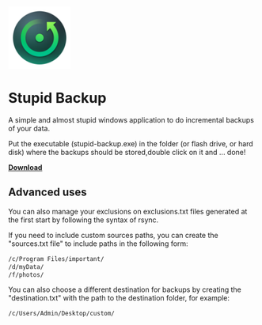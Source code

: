 
<img src="resource/icon.png" height="126" width="126" >

# Stupid Backup
A simple and almost stupid windows application to do incremental backups
of your data.

Put the executable (stupid-backup.exe) in the folder (or flash drive, or
hard disk) where the backups should be stored,double click on it and 
... done!



[**Download**](http://www.freemedialab.org/listing/stupid-backup/)

## Advanced uses

You can also manage your exclusions on exclusions.txt files generated at
the first start by following the syntax of rsync.

If you need to include custom sources paths, you can create the 
"sources.txt file" to include paths in the following form:

	/c/Program Files/important/
	/d/myData/
	/f/photos/

You can also choose a different destination for backups by creating the 
"destination.txt" with the path to the destination folder, for example:	

	/c/Users/Admin/Desktop/custom/
